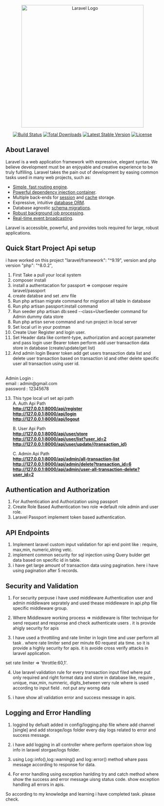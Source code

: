 <p align="center"><a href="https://laravel.com" target="_blank"><img src="https://raw.githubusercontent.com/laravel/art/master/logo-lockup/5%20SVG/2%20CMYK/1%20Full%20Color/laravel-logolockup-cmyk-red.svg" width="400" alt="Laravel Logo"></a></p>

<p align="center">
<a href="https://github.com/laravel/framework/actions"><img src="https://github.com/laravel/framework/workflows/tests/badge.svg" alt="Build Status"></a>
<a href="https://packagist.org/packages/laravel/framework"><img src="https://img.shields.io/packagist/dt/laravel/framework" alt="Total Downloads"></a>
<a href="https://packagist.org/packages/laravel/framework"><img src="https://img.shields.io/packagist/v/laravel/framework" alt="Latest Stable Version"></a>
<a href="https://packagist.org/packages/laravel/framework"><img src="https://img.shields.io/packagist/l/laravel/framework" alt="License"></a>
</p>

## About Laravel

Laravel is a web application framework with expressive, elegant syntax. We believe development must be an enjoyable and creative experience to be truly fulfilling. Laravel takes the pain out of development by easing common tasks used in many web projects, such as:

- [Simple, fast routing engine](https://laravel.com/docs/routing).
- [Powerful dependency injection container](https://laravel.com/docs/container).
- Multiple back-ends for [session](https://laravel.com/docs/session) and [cache](https://laravel.com/docs/cache) storage.
- Expressive, intuitive [database ORM](https://laravel.com/docs/eloquent).
- Database agnostic [schema migrations](https://laravel.com/docs/migrations).
- [Robust background job processing](https://laravel.com/docs/queues).
- [Real-time event broadcasting](https://laravel.com/docs/broadcasting).

Laravel is accessible, powerful, and provides tools required for large, robust applications.


## Quick Start Project Api setup

i have worked on this project "laravel/framework": "^9.19", version and php version "php": "^8.0.2", 

1. First Take a pull your local system 
2. composer install
3. install a authentacation for passport => composer require laravel/passport
4. create databse and set .env file
5. Run php artisan migrate command for migration all table in database
6. Run php artisan passport:install command
7. Run seeder php artisan db:seed --class=UserSeeder command for Admin dummy data store
8. Run php artisn serve command and run project in local server
9. Set local url in your postman 
10. Create User Register and login user.
11. Set Header data like content-type, authorization and accept parameter and pass login user Bearer token perform add user transaction data store in database (create/update/get list)
12. And admin login Bearer token add get users transaction data list and delete user transaction based on transaction id and other delete specific user all transaction using user id.
<br>
 Admin Login :
    <br>
    email : admin@gmail.com
     <br>
    password : 12345678
  
13. This type local url set api path
     <br>
    A. Auth Api Path
     <br>
    <strong>http://127.0.0.1:8000/api/register</strong>
     <br>
    <strong>http://127.0.0.1:8000/api/login</strong>
     <br>
    <strong>http://127.0.0.1:8000/api/logout</strong>
     <br>

    B. User Api Path
     <br>
    <strong>http://127.0.0.1:8000/api/user/store</strong>
     <br>
     <strong>http://127.0.0.1:8000/api/user/list?user_id=2</strong>
     <br>
     <strong>http://127.0.0.1:8000/api/user/update/{transaction_id}</strong>
     <br>

    C. Admin Api Path
    <br>
    <strong>http://127.0.0.1:8000/api/admin/all-transaction-list</strong>
     <br>
    <strong>http://127.0.0.1:8000/api/admin/delete?transaction_id=6</strong>
     <br>
    <strong>http://127.0.0.1:8000/api/admin/user-all-transaction-delete?user_id=2</strong>
     <br>

## Authentication and Authorization
1. For Authentication and Authorization using passport 
2. Create Role Based Authentication two role =>default role admin and user role.
3. Laravel Passport implement token based authentication.

## API Endpoints
1. Implement laravel custom input validation for api end point like : require, max,min, numeric,string vetc.
2. implement common security for sql injection using Query bulder get data based on specific id in table.
3. i have get large amount of transaction data using pagination. here i have using pagination after 5 records.

## Security and Validation

1. For security perpuse i have used middleware Authentication user and admin middleware seprately and used thease middleware in api.php file specific middleware group.
2. Where Middleware working process => middleware is filter technique for send request and response and check authenticate users . it is provide ahigly security for apis 

3. I have used a throttiling and rate limiter in login time and user perform all task .
where rate limiter send per minute 60 request ata time. so it is provide a highly security for apis. it is avoide cross verify attacks in laravel application.

set rate limiter => 'throttle:60,1'.

4. Use laravel validation rule for every transaction input filed where put only required and right format data and store in database like, require , unique, max,min, numneric, digits_between very rule where is used according to input field . not put any worng data

5. i have show all validation error and success message in apis.

## Logging and Error Handling

1. loggind by defualt added in config/logging.php file where add channel [single] and add storage/logs folder every day logs related to error and success message.
2. i have add logging in all controller where perform opertaion show log info in laravel storgae/logs folder. 

3. using Log::info(),log::warning() and log::error() method whare pass message according to response for data.

4. For error handling using exception hanlding try and catch method where show the success and error message uisng status code. show exception handling all errors in apis.


So according to my knowledge and learning i have completed task. please check.

